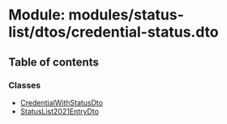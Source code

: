 # Module: modules/status-list/dtos/credential-status.dto

## Table of contents

### Classes

- [CredentialWithStatusDto](../classes/modules_status_list_dtos_credential_status_dto.CredentialWithStatusDto.md)
- [StatusList2021EntryDto](../classes/modules_status_list_dtos_credential_status_dto.StatusList2021EntryDto.md)
